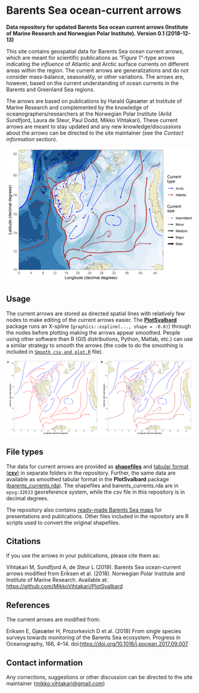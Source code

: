 Barents Sea ocean-current arrows
======
**Data repository for updated Barents Sea ocean current arrows (Institute of Marine Research and Norwegian Polar Institute). Version 0.1 (2018-12-13)**

This site contains geospatial data for Barents Sea ocean current arrows, which are meant for scientific publications as *"Figure 1"*-type arrows indicating the *influence* of Atlantic and Arctic surface currents on different areas within the region. The current arrows are generalizations and do not consider mass-balance, seasonality, or other variations. The arrows are, however, based on the current understanding of ocean currents in the Barents and Greenland Sea regions.

The arrows are based on publications by Harald Gjøsæter at Institute of Marine Research and complemented by the knowledge of oceanographers/researchers at the Norwegian Polar Institute (Arild Sundfjord, Laura de Steur, Paul Dodd, Mikko Vihtakari). These current arrows are meant to stay updated and any new knowledge/discussions about the arrows can be directed to the site maintainer (see the *Contact information* section).

![Figure 1. Barents Sea ocean currents produced by the PlotSvalbard package](README_files/figure-html/unnamed-chunk-1-1.png)


## Usage

The current arrows are stored as directed spatial lines with relatively few nodes to make editing of the current arrows easier. The [**PlotSvalbard**](https://github.com/MikkoVihtakari/PlotSvalbard) package runs an X-spline (`graphics::xspline(..., shape = -0.6)`) through the nodes before plotting making the arrows appear smoothed. People using other software than R (GIS distributions, Python, Matlab, etc.) can use a similar strategy to smooth the arrows (the code to do the smoothing is included in [`Smooth csv and plot.R`](https://github.com/MikkoVihtakari/Barents-Sea-currents/blob/master/Smooth%20csv%20and%20plot.R) file). 

![Figure 2. Original data with few nodes (A) and smoothed (B) Barents Sea ocean current arrows. The original data has few nodes to make editing the current arrows easier.](README_files/figure-html/unnamed-chunk-2-1.png)

## File types

The data for current arrows are provided as [**shapefiles**](https://github.com/MikkoVihtakari/Barents-Sea-currents/tree/master/shapefiles) and [tabular format (**csv**)](https://github.com/MikkoVihtakari/Barents-Sea-currents/tree/master/tabular) in separate folders in the repository. Further, the same data are available as smoothed tabular format in the **PlotSvalbard** package ([barents_currents.rda](https://github.com/MikkoVihtakari/PlotSvalbard/blob/master/data/barents_currents.rda)). The shapefiles and barents_currents.rda are in `epsg:32633` georeference system, while the csv file in this repository is in decimal degrees. 

The repository also contains [ready-made Barents Sea maps](https://github.com/MikkoVihtakari/Barents-Sea-currents/tree/master/figure_files) for presentations and publications. Other files included in the repository are R scripts used to convert the original shapefiles. 

## Citations

If you use the arrows in your publications, please cite them as:

Vihtakari M, Sundfjord A, de Steur L (2019). Barents Sea ocean-current arrows modified from Eriksen et al. (2018). Norwegian Polar Institute and Institute of Marine Research. Available at: https://github.com/MikkoVihtakari/PlotSvalbard

## References

The current arrows are modified from:

Eriksen E, Gjøsæter H, Prozorkevich D et al. (2018) From single species surveys towards monitoring of the Barents Sea ecosystem. Progress in Oceanography, 166, 4–14. doi:https://doi.org/10.1016/j.pocean.2017.09.007

## Contact information

Any corrections, suggestions or other discussion can be directed to the site maintainer (mikko.vihtakari@gmail.com)


